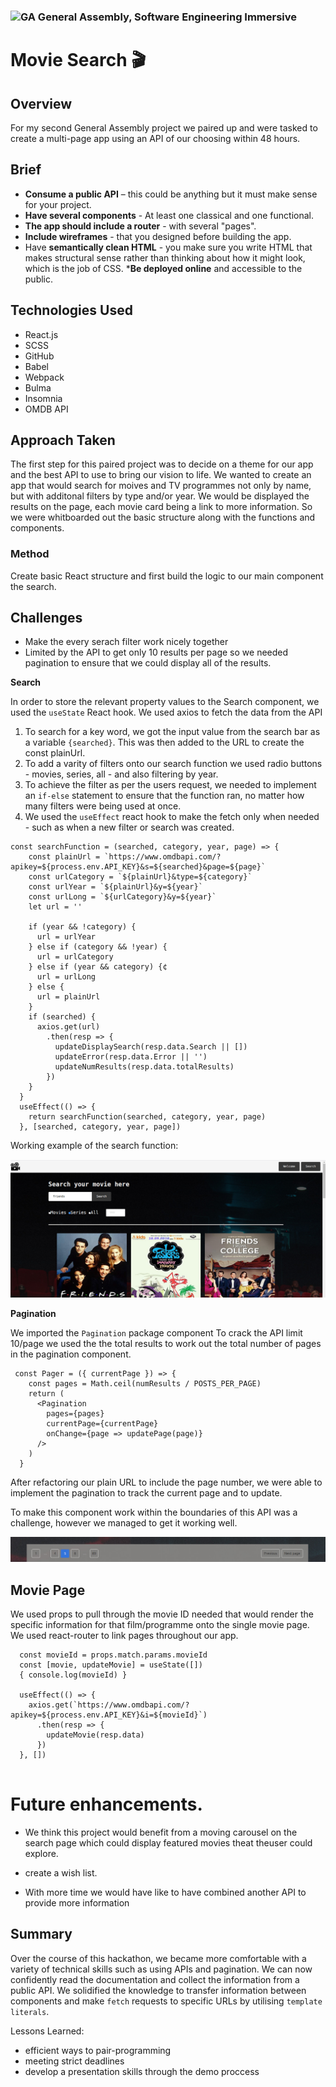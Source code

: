 ### ![GA](https://cloud.githubusercontent.com/assets/40461/8183776/469f976e-1432-11e5-8199-6ac91363302b.png) General Assembly, Software Engineering Immersive

# Movie Search 🎬 

## Overview
For my second General Assembly project we paired up and were tasked to create a multi-page app using an API of our choosing within 48 hours. 

## Brief 

* **Consume a public API** – this could be anything but it must make sense for your project.
* **Have several components** - At least one classical and one functional.
* **The app should include a router** - with several "pages".
* **Include wireframes** - that you designed before building the app.
* Have **semantically clean HTML** - you make sure you write HTML that makes structural sense rather than thinking about how it might look, which is the job of CSS.
***Be deployed online** and accessible to the public.

## Technologies Used
 - React.js
 - SCSS
 - GitHub
 - Babel
 - Webpack
 - Bulma
 - Insomnia
 - OMDB API

## Approach Taken 
The first step for this paired project was to decide on a theme for our app and the best API to use to bring our vision to life. 
We wanted to create an app that would search for moives and TV programmes not only by name, but with additonal filters by type and/or year. We would be displayed the results on the page, each movie card being a link to more information.
So we were whitboarded out the basic structure along with the functions and components.

### Method 
Create basic React structure and first build the logic to our main component the search. 

## Challenges 
 - Make the every serach filter work nicely together
 - Limited by the API to get only 10 results per page so we needed pagination to ensure that we could display all of the results. 

**Search**

In order to store the relevant property values to the Search component, we used the `useState` React hook. 
We used axios to fetch the data from the API

1. To search for a key word, we got the input value from the search bar as a variable `{searched}`. This was then added to the URL to create the const plainUrl. 
2. To add a varity of filters onto our search function we used radio buttons - movies, series, all - and also filtering by year. 
3. To achieve the filter as per the users request, we needed to implement an `if-else` statement to ensure that the function ran, no matter how many filters were being used at once. 
4. We used the `useEffect` react hook to make the fetch only when needed - such as when a new filter or search was created. 

```
const searchFunction = (searched, category, year, page) => {
    const plainUrl = `https://www.omdbapi.com/?apikey=${process.env.API_KEY}&s=${searched}&page=${page}`
    const urlCategory = `${plainUrl}&type=${category}`
    const urlYear = `${plainUrl}&y=${year}`
    const urlLong = `${urlCategory}&y=${year}`
    let url = ''

    if (year && !category) {
      url = urlYear
    } else if (category && !year) {
      url = urlCategory
    } else if (year && category) {¢
      url = urlLong
    } else {
      url = plainUrl
    }
    if (searched) {
      axios.get(url)
        .then(resp => {
          updateDisplaySearch(resp.data.Search || [])
          updateError(resp.data.Error || '')
          updateNumResults(resp.data.totalResults)
        })
    }
  }
  useEffect(() => {
    return searchFunction(searched, category, year, page)
  }, [searched, category, year, page])
  ```

Working example of the search function: 

![search function working](./src/images/search.jpg)
 
 


  **Pagination**

  We imported the `Pagination` package component
  To crack the API limit 10/page we used the the total results to work out the total number of pages in the pagination component.

```
 const Pager = ({ currentPage }) => {
    const pages = Math.ceil(numResults / POSTS_PER_PAGE)
    return (
      <Pagination
        pages={pages}
        currentPage={currentPage}
        onChange={page => updatePage(page)}
      />
    )
  }
```
After refactoring our plain URL to include the page number, we were able to implement the pagination to track the current page and to update. 

To make this component work within the boundaries of this API was a challenge, however we managed to get it working well. 

![pagination function working](./src/images/pagination.jpg)

## Movie Page

 We used props to pull through the movie ID needed that would render the specific information for that film/programme onto the single movie page.
 We used react-router to link pages throughout our app.

``` const Movie = (props) => {
  const movieId = props.match.params.movieId
  const [movie, updateMovie] = useState([])
  { console.log(movieId) }

  useEffect(() => {
    axios.get(`https://www.omdbapi.com/?apikey=${process.env.API_KEY}&i=${movieId}`)
      .then(resp => {
        updateMovie(resp.data)
      })
  }, []) 
  
  ```
  


# Future enhancements.
 - We think this project would benefit from a moving carousel on the search page which could display featured movies theat theuser could explore.

- create a wish list. 

- With more time we would have like to have combined another API to provide more information 

## Summary

Over the course of this hackathon, we became more comfortable with a variety of technical skills such as using APIs and pagination. 
We can now confidently read the documentation and collect  the information from a public API.
We solidified the knowledge to transfer information between components and make `fetch` requests to specific URLs by utilising `template literals`. 

Lessons Learned:
  - efficient ways to pair-programming
  - meeting strict deadlines 
  - develop a presentation skills through the demo proccess
